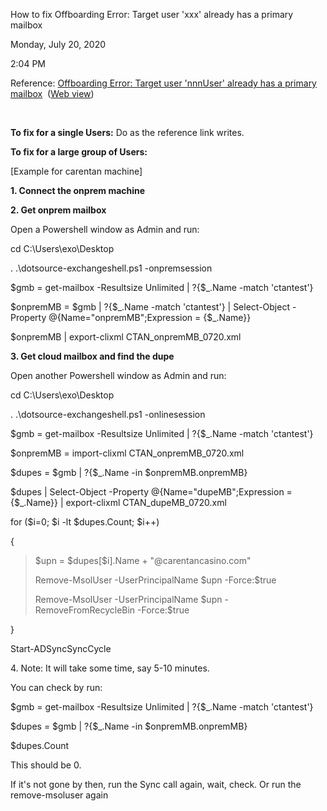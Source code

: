 How to fix Offboarding Error: Target user \'xxx\' already has a primary mailbox

Monday, July 20, 2020

2:04 PM

Reference: [Offboarding Error: Target user \'nnnUser\' already has a primary mailbox](onenote:https://microsoft.sharepoint.com/teams/SRELivesite/Shared%20Documents/%20Migration%20Health%20Infra/Migration%20Health%20Infra/Failure%20Management%20-%20SOPs.one#Offboarding%20Error%20Target%20user%20%27nnnUser%27%20already%20has%20a%20primary&section-id=%7B596DF710-FE29-4DC7-BBF7-874255F6E1B0%7D&page-id=%7BF275AB93-0C47-4B8A-BB2E-2619425BB2D6%7D&end)  ([Web view](https://microsoft.sharepoint.com/teams/SRELivesite/_layouts/OneNote.aspx?id=/teams/SRELivesite/Shared%20Documents/%20Migration%20Health%20Infra/Migration%20Health%20Infra&wd=target%28Failure%20Management%20-%20SOPs.one%7c596DF710-FE29-4DC7-BBF7-874255F6E1B0/Offboarding%20Error:%20Target%20user%20%27nnnUser%27%20already%20has%20a%20primary%7cF275AB93-0C47-4B8A-BB2E-2619425BB2D6/%29))

 

**To fix for a single Users:** Do as the reference link writes. 

**To fix for a large group of Users:**

[Example for carentan machine\]

**1. Connect the onprem machine**

**2. Get onprem mailbox**

Open a Powershell window as Admin and run:

cd C:\\Users\\exo\\Desktop

. .\\dotsource-exchangeshell.ps1 -onpremsession

\$gmb = get-mailbox -Resultsize Unlimited \| ?{\$\_.Name -match \'ctantest\'} 

\$onpremMB = \$gmb \| ?{\$\_.Name -match \'ctantest\'} \| Select-Object -Property @{Name=\"onpremMB\";Expression = {\$\_.Name}} 

\$onpremMB \| export-clixml CTAN_onpremMB_0720.xml 

**3. Get cloud mailbox and find the dupe**

Open another Powershell window as Admin and run:

cd C:\\Users\\exo\\Desktop

. .\\dotsource-exchangeshell.ps1 -onlinesession

\$gmb = get-mailbox -Resultsize Unlimited \| ?{\$\_.Name -match \'ctantest\'} 

\$onpremMB = import-clixml CTAN_onpremMB_0720.xml 

\$dupes = \$gmb \| ?{\$\_.Name -in \$onpremMB.onpremMB} 

\$dupes \| Select-Object -Property @{Name=\"dupeMB\";Expression = {\$\_.Name}} \| export-clixml CTAN_dupeMB_0720.xml 

for (\$i=0; \$i -lt \$dupes.Count; \$i++)

{

> \$upn = \$dupes\[\$i\].Name + \"\@carentancasino.com\"
>
> Remove-MsolUser -UserPrincipalName \$upn -Force:\$true
>
> Remove-MsolUser -UserPrincipalName \$upn -RemoveFromRecycleBin -Force:\$true

}

Start-ADSyncSyncCycle

4\. Note: It will take some time, say 5-10 minutes.

You can check by run:

\$gmb = get-mailbox -Resultsize Unlimited \| ?{\$\_.Name -match \'ctantest\'} 

\$dupes = \$gmb \| ?{\$\_.Name -in \$onpremMB.onpremMB} 

\$dupes.Count

This should be 0.

If it\'s not gone by then, run the Sync call again, wait, check. Or run the remove-msoluser again

 
